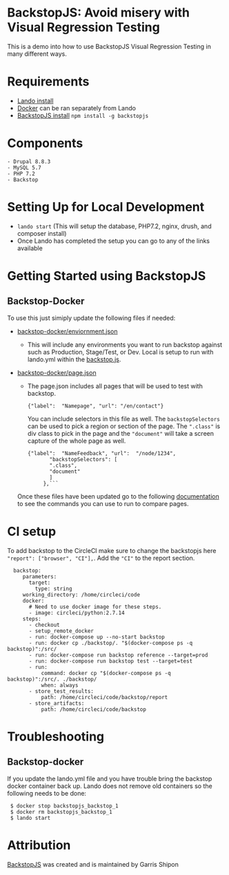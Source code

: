 # BackstopJS: Avoid misery with Visual Regression Testing

This is a demo into how to use BackstopJS Visual Regression Testing in many different ways.

# Requirements
  - [Lando install](https://docs.lando.dev/basics/installation.html)
  - [Docker](https://docs.lando.dev/basics/installation.html#docker-engine-requirements) can be ran separately from Lando
  - [BackstopJS install](https://github.com/garris/BackstopJS#getting-started)
        `npm install -g backstopjs`

# Components
    - Drupal 8.8.3
    - MySQL 5.7
    - PHP 7.2
    - Backstop

# Setting Up for Local Development

  - `lando start` (This will setup the database, PHP7.2, nginx, drush, and composer install)
  - Once Lando has completed the setup you can go to any of the links available

# Getting Started using BackstopJS

## Backstop-Docker
   To use this just simiply update the following files if needed:
   - [backstop-docker/enviornment.json](backstop-docker/enviornment.json)
     - This will include any environments you want to run backstop against such as Production, Stage/Test, or Dev.
     Local is setup to run with lando.yml within the [backstop.js](backstop-docker/backstop.js).

   - [backstop-docker/page.json](backstop-docker/page.json)
     - The page.json includes all pages that will be used to test with backstop.

       ```{"label":  "Namepage", "url": "/en/contact"}```

       You can include selectors in this file as well. The `backstopSelectors` can be used to pick a region or section of the page. The `".class"` is div class to pick in the page and the `"document"` will take a screen capture of the whole page as well.
       ```
       {"label":  "NameFeedback", "url":  "/node/1234",
              "backstopSelectors": [
              ".class",
              "document"
              ]
            },```
      Once these files have been updated go to the following [documentation](backstop-docker/README.md) to see the commands you can use to run to compare pages.

# CI setup

   To add backstop to the CircleCI make sure to change the backstopjs here `"report": ["browser", "CI"],`. Add the `"CI"` to the report section.
   ```
     backstop:
        parameters:
          target:
            type: string
        working_directory: /home/circleci/code
        docker:
          # Need to use docker image for these steps.
          - image: circleci/python:2.7.14
        steps:
          - checkout
          - setup_remote_docker
          - run: docker-compose up --no-start backstop
          - run: docker cp ./backstop/. "$(docker-compose ps -q backstop)":/src/
          - run: docker-compose run backstop reference --target=prod
          - run: docker-compose run backstop test --target=test
          - run:
              command: docker cp "$(docker-compose ps -q backstop)":/src/. ./backstop/
              when: always
          - store_test_results:
              path: /home/circleci/code/backstop/report
          - store_artifacts:
              path: /home/circleci/code/backstop
   ```

# Troubleshooting

## Backstop-docker
 If you update the lando.yml file and you have trouble bring the backstop docker container back up. Lando does not remove old containers so the following needs to be done:
   ```
    $ docker stop backstopjs_backstop_1
    $ docker rm backstopjs_backstop_1
    $ lando start
   ```

# Attribution
   [BackstopJS](https://github.com/garris/BackstopJS) was created and is maintained by Garris Shipon


